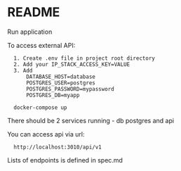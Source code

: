 # README

Run application

To access external API:
```
  1. Create .env file in project root directory
  2. Add your IP_STACK_ACCESS_KEY=VALUE
  3. Add
      DATABASE_HOST=database
      POSTGRES_USER=postgres
      POSTGRES_PASSWORD=mypassword
      POSTGRES_DB=myapp

```

```
  docker-compose up
```
There should be 2 services running - db postgres and api

You can access api via url:
```
  http://localhost:3010/api/v1
```
Lists of endpoints is defined in spec.md